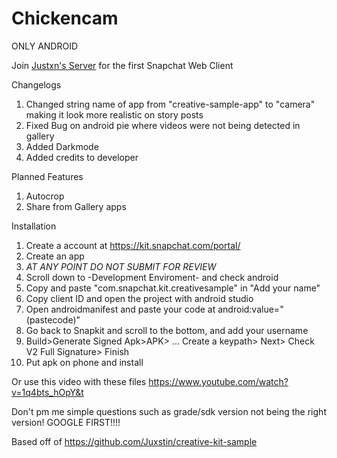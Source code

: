 # Chickencam
ONLY ANDROID
 
Join [Justxn's Server](https://discord.gg/gD4yAY) for the first Snapchat Web Client 
 
  Changelogs
  1. Changed string name of app from "creative-sample-app" to "camera" making it look more realistic on story posts 
  2. Fixed Bug on android pie where videos were not being detected in gallery
  3. Added Darkmode
  4. Added credits to developer
  
  Planned Features
  1. Autocrop
  2. Share from Gallery apps

 Installation
  1. Create a account at https://kit.snapchat.com/portal/
  2. Create an app
  3. *AT ANY POINT DO NOT SUBMIT FOR REVIEW*
  4. Scroll down to -Development Enviroment- and check android
  5. Copy and paste "com.snapchat.kit.creativesample" in "Add your name"
  6. Copy client ID and open the project with android studio
  7. Open androidmanifest and paste your code at android:value="(pastecode)"
  8. Go back to Snapkit and scroll to the bottom, and add your username
  9. Build>Generate Signed Apk>APK> ... Create a keypath> Next> Check V2 Full Signature> Finish
  10. Put apk on phone and install
  
  Or use this video with these files
  https://www.youtube.com/watch?v=1q4bts_hOpY&t
  
Don't pm me simple questions such as grade/sdk version not being the right version! GOOGLE FIRST!!!!
  
Based off of https://github.com/Juxstin/creative-kit-sample
